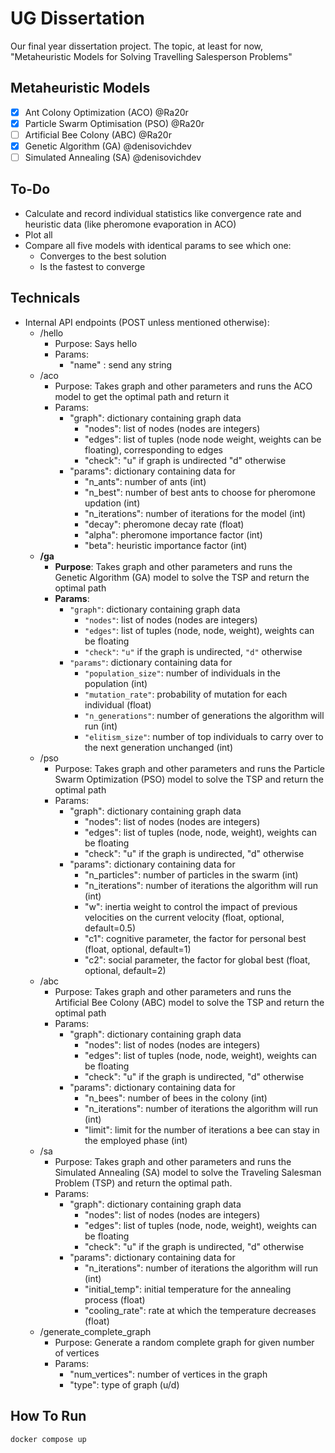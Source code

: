 # UG Dissertation

Our final year dissertation project. The topic, at least for now, "Metaheuristic Models for Solving Travelling Salesperson Problems"

## Metaheuristic Models

- [x] Ant Colony Optimization (ACO)  @Ra20r
- [x] Particle Swarm Optimisation (PSO)  @Ra20r
- [ ] Artificial Bee Colony (ABC)  @Ra20r
- [x] Genetic Algorithm (GA)  @denisovichdev
- [ ] Simulated Annealing (SA)  @denisovichdev

## To-Do

- Calculate and record individual statistics like convergence rate and heuristic data (like pheromone evaporation in ACO)
- Plot all
- Compare all five models with identical params to see which one:
  - Converges to the best solution
  - Is the fastest to converge

## Technicals

- Internal API endpoints (POST unless mentioned otherwise):
  - /hello
    - Purpose: Says hello
    - Params:
      - "name" : send any string
  - /aco
    - Purpose: Takes graph and other parameters and runs the ACO model to get the optimal path and return it
    - Params:
      - "graph": dictionary containing graph data
        - "nodes": list of nodes (nodes are integers)
        - "edges": list of tuples (node node weight, weights can be floating), corresponding to edges
        - "check": "u" if graph is undirected "d" otherwise
      - "params": dictionary containing data for
        - "n_ants": number of ants (int)
        - "n_best": number of best ants to choose for pheromone updation (int)
        - "n_iterations": number of iterations for the model (int)
        - "decay": pheromone decay rate (float)
        - "alpha": pheromone importance factor (int)
        - "beta": heuristic importance factor (int)
  - **/ga**
    - **Purpose**: Takes graph and other parameters and runs the Genetic Algorithm (GA) model to solve the TSP and return the optimal path
    - **Params**:
      - `"graph"`: dictionary containing graph data
        - `"nodes"`: list of nodes (nodes are integers)
        - `"edges"`: list of tuples (node, node, weight), weights can be floating
        - `"check"`: `"u"` if the graph is undirected, `"d"` otherwise
      - `"params"`: dictionary containing data for
        - `"population_size"`: number of individuals in the population (int)
        - `"mutation_rate"`: probability of mutation for each individual (float)
        - `"n_generations"`: number of generations the algorithm will run (int)
        - `"elitism_size"`: number of top individuals to carry over to the next generation unchanged (int)
  - /pso
    - Purpose: Takes graph and other parameters and runs the Particle Swarm Optimization (PSO) model to solve the TSP and return the optimal path
    - Params:
      - "graph": dictionary containing graph data
        - "nodes": list of nodes (nodes are integers)
        - "edges": list of tuples (node, node, weight), weights can be floating
        - "check": "u" if the graph is undirected, "d" otherwise
      - "params": dictionary containing data for
        - "n_particles": number of particles in the swarm (int)
        - "n_iterations": number of iterations the algorithm will run (int)
        - "w": inertia weight to control the impact of previous velocities on the current velocity (float, optional, default=0.5)
        - "c1": cognitive parameter, the factor for personal best (float, optional, default=1)
        - "c2": social parameter, the factor for global best (float, optional, default=2)
  - /abc
    - Purpose: Takes graph and other parameters and runs the Artificial Bee Colony (ABC) model to solve the TSP and return the optimal path
    - Params:
      - "graph": dictionary containing graph data
        - "nodes": list of nodes (nodes are integers)
        - "edges": list of tuples (node, node, weight), weights can be floating
        - "check": "u" if the graph is undirected, "d" otherwise
      - "params": dictionary containing data for
        - "n_bees": number of bees in the colony (int)
        - "n_iterations": number of iterations the algorithm will run (int)
        - "limit": limit for the number of iterations a bee can stay in the employed phase (int)
  - /sa
    - Purpose: Takes graph and other parameters and runs the Simulated Annealing (SA) model to solve the Traveling Salesman Problem (TSP) and return the optimal path.
    - Params:
      - "graph": dictionary containing graph data
        - "nodes": list of nodes (nodes are integers)
        - "edges": list of tuples (node, node, weight), weights can be floating
        - "check": "u" if the graph is undirected, "d" otherwise
      - "params": dictionary containing data for
        - "n_iterations": number of iterations the algorithm will run (int)
        - "initial_temp": initial temperature for the annealing process (float)
        - "cooling_rate": rate at which the temperature decreases (float)
  - /generate_complete_graph
    - Purpose: Generate a random complete graph for given number of vertices
    - Params:
      - "num_vertices": number of vertices in the graph
      - "type": type of graph (u/d)

## How To Run

```docker compose up```
